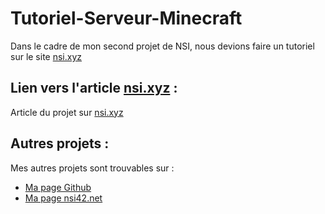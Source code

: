 # Tutoriel-Serveur-Minecraft

Dans le cadre de mon second projet de NSI, nous devions faire un tutoriel sur le site [nsi.xyz](https://nsi.xyz/)

## Lien vers l'article [nsi.xyz](https://nsi.xyz/) :

Article du projet sur [nsi.xyz](https://nsi.xyz/?p=8590)

## Autres projets :

Mes autres projets sont trouvables sur :
 * [Ma page Github](https://github.com/R0baiyn)
 * [Ma page nsi42.net](https://nsi42.net/085/)
